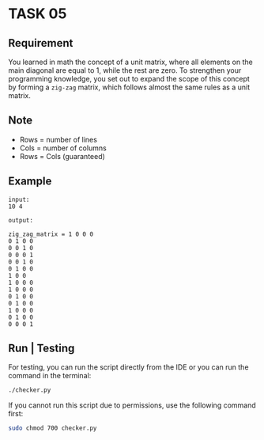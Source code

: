 # TASK 05

## Requirement

You learned in math the concept of a unit matrix, where all elements on the main diagonal are equal to 1, while the rest are zero.
To strengthen your programming knowledge, you set out to expand the scope of this concept by forming a `zig-zag` matrix, which follows almost the same rules as a unit matrix.

## Note

* Rows = number of lines
* Cols = number of columns
* Rows = Cols (guaranteed)

## Example

```text
input:
10 4

output:

zig_zag_matrix = 1 0 0 0
0 1 0 0
0 0 1 0
0 0 0 1
0 0 1 0
0 1 0 0
1 0 0
1 0 0 0
1 0 0 0
0 1 0 0
0 1 0 0
1 0 0 0
0 1 0 0
0 0 0 1
```

## Run | Testing

For testing, you can run the script directly from the IDE or you can run the command in the terminal:

```bash
./checker.py
```

If you cannot run this script due to permissions, use the following command first:

```bash
sudo chmod 700 checker.py
```
